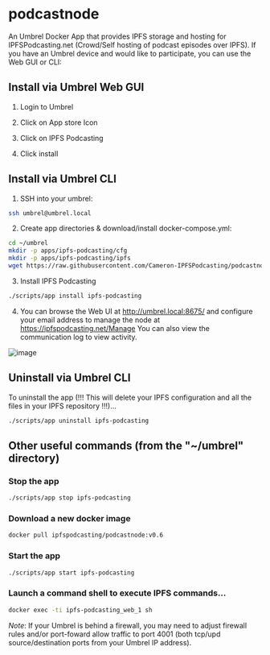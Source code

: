 # podcastnode

An Umbrel Docker App that provides IPFS storage and hosting for IPFSPodcasting.net (Crowd/Self hosting of podcast episodes over IPFS).
If you have an Umbrel device and would like to participate, you can use the Web GUI or CLI:

## Install via Umbrel Web GUI

1. Login to Umbrel

2. Click on App store Icon

3. Click on IPFS Podcasting

4. Click install

## Install via Umbrel CLI

1. SSH into your umbrel:

  ```bash
  ssh umbrel@umbrel.local
  ```

2. Create app directories & download/install docker-compose.yml:

  ```bash
  cd ~/umbrel
  mkdir -p apps/ipfs-podcasting/cfg
  mkdir -p apps/ipfs-podcasting/ipfs
  wget https://raw.githubusercontent.com/Cameron-IPFSPodcasting/podcastnode/main/docker-compose.yml -O apps/ipfs-podcasting/docker-compose.yml
  ```

3. Install IPFS Podcasting

  ```bash
  ./scripts/app install ipfs-podcasting
  ```

4. You can browse the Web UI at <http://umbrel.local:8675/> and configure your email address to manage the node at <https://ipfspodcasting.net/Manage> You can also view the communication log to view activity.

![image](https://user-images.githubusercontent.com/103131615/163454574-e16e6d47-9c75-4174-be0b-901132cf9f17.png)

## Uninstall via Umbrel CLI

To uninstall the app (!!! This will delete your IPFS configuration and all the files in your IPFS repository !!!)...

  ```bash
  ./scripts/app uninstall ipfs-podcasting
  ```

## Other useful commands (from the "~/umbrel" directory)

### Stop the app

  ```bash
  ./scripts/app stop ipfs-podcasting
  ```

### Download a new docker image

  ```bash
  docker pull ipfspodcasting/podcastnode:v0.6
  ```

### Start the app

  ```bash
 ./scripts/app start ipfs-podcasting
  ```

### Launch a command shell to execute IPFS commands...

  ```bash
  docker exec -ti ipfs-podcasting_web_1 sh
  ```

*Note*: If your Umbrel is behind a firewall, you may need to adjust firewall rules and/or port-foward allow traffic to port 4001 (both tcp/upd source/destination ports from your Umbrel IP address).
